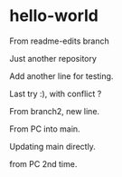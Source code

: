 # hello-world
From readme-edits branch

Just another repository

Add another line for testing.

Last try :), with conflict ?

From branch2, new line.

From PC into main.

Updating main directly.

from PC 2nd time.